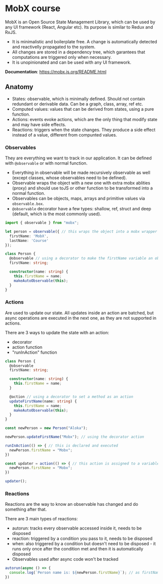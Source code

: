 # MobX course

MobX is an Open Source State Management Library, which can be used by any UI framework (React, Angular etc). Its purpose is similar to Redux and RxJS.

- It is minimalistic and boilerplate free. A change is automatically detected and reactivelly propagated to the system.
- All changes are stored in a dependency tree, which garantees that computations are triggered only when necessary.
- It is unopinionated and can be used with any UI framework. 

**Documentation**: https://mobx.js.org/README.html

## Anatomy
- States: observable, which is minimally defined. Should not contain redundant or derivable data. Can be a graph, class, array, ref etc.
- Computed values: values that can be derived from states, using a pure function.
- Actions: events evoke actions, which are the only thing that modify state and may have side effects.
- Reactions: triggers when the state changes. They produce a side effect instead of a value, different from compunted values.

### Observables

They are everything we want to track in our application. It can be defined with `@observable` or with normal function.

- Everything in observable will be made recursively observable as well (except classes, whose observables need to be defined).
- Observable wraps the object with a new one with extra mobx ablities (proxy) and should use toJS or other function to be transformed into a normal function.
- Observables can be objects, maps, arrays and primitive values via `observable.box`.
- `@observable` decorator have a few types: shallow, ref, struct and deep (default, which is the most commonly used).

```typescript
import { observable } from "mobx";

let person = observable({ // this wraps the object into a mobx wrapper
  firstName: 'MobX',
  lastName: 'Course'
});

class Person {
  @observable // using a decorator to make the firstName variable an observable
  firstName: string;

  constructor(name: string) {
    this.firstName = name;
    makeAutoObservable(this);
  }
}
```

### Actions

Are used to update our state. All updates inside an action are batched, but async operations are executed in the next one, as they are not supported in actions.

There are 3 ways to update the state with an action:
- decorator
- action function
- "runInAction" function

```typescript
class Person {
  @observable
  firstName: string;

  constructor(name: string) {
    this.firstName = name;
  }

  @action // using a decorator to set a method as an action
  updateFirstName(name: string) {
    this.firstName = name;
    makeAutoObservable(this);
  }
}

const newPerson = new Person("Aloka");

newPerson.updateFirstName("Mobx"); // using the decorator action

runInAction(() => { // this is declared and executed
  newPerson.firstName = "Mobx";
})

const updater = action(() => { // this action is assigned to a variable which will be called later
  newPerson.firstName = "Mobx";
})

updater();
```

### Reactions

Reactions are the way to know an observable has changed and do something after that.

There are 3 main types of reactions:
- autorun: tracks every observable accessed inside it, needs to be disposed
- reaction: triggered by a condition you pass to it, needs to be disposed
- when: also triggered by a condition but doesn't need to be disposed - it runs only once after the condition met and then it is automatically disposed
- Observables used after async code won't be tracked

```ts
autorun(async () => {
  console.log(`Person name is: ${newPerson.firstName}`); // as firstName is an observable, this will be triggered every time it changes
})

```

